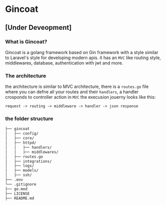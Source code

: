 # Gincoat

## [Under Deveopment]

### What is Gincoat?
Gincoat is a golang framework based on Gin framework with a style similar to Laravel's style for developing modern apis. it has an `MVC` like routing style, middlewares, database, authentication with jwt and more.

### The architecture
the architecture is similar to MVC architecture, there is a `routes.go` file where you can defne all your routes and their `handlers`, a handler crosponds to controller action in `MVC`
the execusion jouerny looks like this:

`request -> routing -> middleware -> handler -> json response`

### the folder structure 
```bash
├── gincoat
│   ├── config/ 
│   ├── core/
│   ├── httpd/
│   │   ├── handlers/
│   │   ├── middlewares/
│   ├── routes.go
│   ├── integrations/
│   ├── logs/
│   ├── models/
│   ├── ssh/
├── .env
└── .gitignore
├── go.mod
├── LICENSE
├── README.md
```
